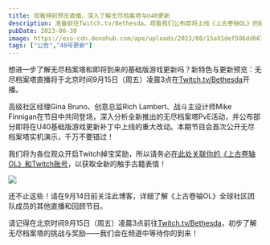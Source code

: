 ```yaml
---
title: 观看特别预览直播，深入了解无尽档案塔与U40更新
description: 准备前往Twitch.tv/Bethesda，观看我们公布即将上线《上古卷轴OL》的新挑战与基础版游戏新增内容。
pubDate: 2023-08-30
image: https://eso-cdn.denohub.com/ape/uploads/2023/08/15a91def586dd667ad4a6e38ed6fb053.jpg
tags: ["公告","40号更新"]
---
```


想进一步了解无尽档案塔和即将到来的基础版游戏更新吗？新特色与更新预览：无尽档案塔直播将于北京时间9月15日（周五）凌晨3点在[Twitch.tv/Bethesda](http://www.twitch.tv/Bethesda)开播。

高级社区经理Gina Bruno、创意总监Rich Lambert、战斗主设计师Mike
Finnigan在节目中共同登场，深入分析全新推出的无尽档案塔PvE活动，并公布部分即将在U40基础版游戏更新补丁中上线的重大改动。本期节目会首次公开无尽档案塔实机演示，千万不要错过！

我们将为各位观众开启Twitch掉宝奖励，所以请务必[在此处关联你的《上古卷轴OL》和Twitch账号](https://help.elderscrollsonline.com/#zh-CN/answer/56542)，以获取全新的触手古籍表情！

![](https://eso-cdn.denohub.com/ape/uploads/2023/08/40e000679157a312a2e2d20eaa42b528.png)

还不止这些！请在9月14日前关注此博客，详细了解《上古卷轴OL》全球社区团队成员的其他直播和回顾节目。

请记得在北京时间9月15日（周五）凌晨3点前往[Twitch.tv/Bethesda](https://www.twitch.tv/Bethesda)，初步了解无尽档案塔的挑战与奖励——我们会在频道中等待你的到来！

